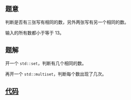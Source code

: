 ## 题意
判断是否有三张写有相同的数，另外两张写有另一个相同的数。

输入的所有数都小于等于 $13$。

## 题解
开一个 `std::set`，判断有几个相同的数。

再开一个 `std::multiset`，判断每个数出现了几次。

## [代码](https://raw.verge.tk/rb-tree/rb-tree/main/Code/AT/AGC263A.cpp)